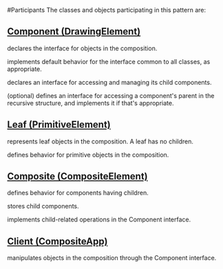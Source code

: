 ﻿#Participants
The classes and objects participating in this pattern are:

## [Component   (DrawingElement)](https://github.com/arminatwork/DesignPatterns/tree/master/Structural/Composite_Example/Component)

 declares the interface for objects in the composition.

 implements default behavior for the interface common to all classes, as appropriate.

 declares an interface for accessing and managing its child components.

 (optional) defines an interface for accessing a component's parent in the recursive structure, and implements it if that's appropriate.

## [Leaf   (PrimitiveElement)](https://github.com/arminatwork/DesignPatterns/tree/master/Structural/Composite_Example/Leaf)

 represents leaf objects in the composition. A leaf has no children.

 defines behavior for primitive objects in the composition.

## [Composite   (CompositeElement)](https://github.com/arminatwork/DesignPatterns/tree/master/Structural/Composite_Example/Composite)
 defines behavior for components having children.

 stores child components.

 implements child-related operations in the Component interface.

## [Client  (CompositeApp)](https://github.com/arminatwork/DesignPatterns/tree/master/Structural/Composite_Example/Program.cs)

 manipulates objects in the composition through the Component interface.